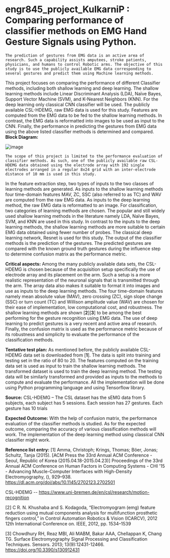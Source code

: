 # engr845_project_KulkarniP : Comparing performance of classifier methods on EMG Hand Gesture Signals using Python.

	The prediction of gestures from EMG data is an active area of research. Such a capability assists amputees, stroke patients, physicians, and humans to control Robotic arms. The objective of this study is to use the publicly available EMG data corresponding to several gestures and predict them using Machine learning methods. 
This project focuses on comparing the performance of different Classifier methods, including both shallow learning and deep learning. The shallow learning methods include Linear Discriminant Analysis (LDA), Naïve Bayes, Support Vector Machine (SVM), and K-Nearest Neighbors (KNN). For the deep learning only classical CNN classifier will be used. 
The publicly available CSL-HDEMG, raw EMG data is used for this study. Features are computed from the EMG data to be fed to the shallow learning methods. In contrast, the EMG data is reformatted into images to be used as input to the CNN. Finally, the performance in predicting the gestures from EMG data using the above listed classifier methods is determined and compared.
**Block Diagram:** 


![image](https://github.com/PallaviK-Git/engr845_project_KulkarniP/assets/22448278/1bbdba59-13e8-43f9-a778-1915517076c1)


	The scope of this project is limited to the performance evaluation of classifier methods. As such, one of the publicly available raw CSL-HDEMG data obtained using the electrode array with 192 single electrodes arranged in a regular 8x24 grid with an inter-electrode distance of 10 mm is used in this study. 
In the feature extraction step, two types of inputs to the two classes of learning methods are generated. As inputs to the shallow learning methods four time-domain features MAV, ZC, SSC (also referred to as TC) and WAV are computed from the raw EMG data. As inputs to the deep learning method, the raw EMG data is reformatted to an image. 
	For classification, two categories of learning methods are chosen. The popular and still widely used shallow learning methods in the literature namely LDA, Naïve Bayes, SVM, and KNN are used in this study. In contrast to the inputs to the deep learning methods, the shallow learning methods are more suitable to certain EMG data obtained using fewer number of probes. The classical deep learning network, Resnet is used for this study.
The output of the classifier methods is the prediction of the gestures. The predicted gestures are compared with the known ground truth gestures during the influence step to determine confusion matrix as the performance metric. 

**Critical aspects:**
	Among the many publicly available data sets, the CSL-HDEMG is chosen because of the acquisition setup specifically the use of electrode array and its placement on the arm. Such a setup is a more realistic representation of the neuronal signals that is transmitted through the arm. The array data also makes it suitable to format it into images and use as inputs to the deep learning methods.
The four time-domain features namely mean absolute value (MAV), zero crossing (ZC), sign slope change (SSC) or turn count (TC) and Willison amplitude value (WAV) are chosen for their ease of implementation, low computational cost, and robustness.
The shallow learning methods are shown [**2**][**3**] to be among the best performing for the gesture recognition using EMG data. The use of deep learning to predict gestures is a very recent and active area of research.
Finally, the confusion matrix is used as the performance metric because of its robustness and simplicity to evaluate the performance of the classification methods.

**Tentative test plan:**
	As mentioned before, the publicly available CSL-HDEMG data set is downloaded from [**1**].
The data is split into training and testing set in the ratio of 80 to 20. The features computed on the training data set is used as input to train the shallow learning methods. The transformed dataset is used to train the deep learning method. The testing data will be similarly transformed and provided as inputs to the methods to compute and evaluate the performance. 
	All the implementation will be done using Python programming language and using Tensorflow library.

**Source:** CSL-HDEMG – The CSL dataset has the sEMG data from 5 subjects, each subject has 5 sessions. Each session has 27 gestures. Each gesture has 10 trials

**Expected Outcome:** With the help of confusion matrix, the performance evaluation of the classifier methods is studied. As for the expected outcome, comparing the accuracy of various classification methods will work. The implementation of the deep learning method using classical CNN classifier might work.

**Reference list entry:**
[1] Amma, Christoph; Krings, Thomas; Böer, Jonas; Schultz, Tanja (2015). [ACM Press the 33rd Annual ACM Conference - Seoul, Republic of Korea (2015.04.18-2015.04.23)] Proceedings of the 33rd Annual ACM Conference on Human Factors in Computing Systems - CHI '15 - Advancing Muscle-Computer Interfaces with High-Density Electromyography, (), 929–938. https://dl.acm.org/doi/abs/10.1145/2702123.2702501

CSL-HDEMG -- https://www.uni-bremen.de/en/csl/research/motion-recognition

[2] C R. N. Khushaba and S. Kodagoda, “Electromyogram (emg) feature reduction using mutual components analysis for multifunction prosthetic
fingers control,” in Control Automation Robotics & Vision (ICARCV),
2012 12th International Conference on. IEEE, 2012, pp. 1534–1539

[3] Chowdhury RH, Reaz MBI, Ali MABM, Bakar AAA, Chellappan K, Chang TG. Surface Electromyography Signal Processing and Classification Techniques. Sensors. 2013; 13(9):12431-12466. https://doi.org/10.3390/s130912431
